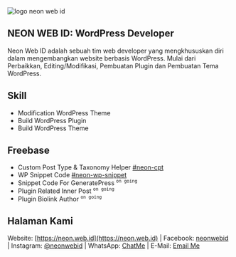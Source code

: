 <img alt="logo neon web id" src="https://github.com/neonwebid/.github/assets/11472981/07e942b2-0a53-43a4-b82c-4dbd09247db2">

## NEON WEB ID: WordPress Developer
Neon Web ID adalah sebuah tim web developer yang mengkhususkan diri dalam mengembangkan website berbasis WordPress. Mulai dari Perbaikkan, Editing/Modifikasi, Pembuatan Plugin dan Pembuatan Tema WordPress.

## Skill
- Modification WordPress Theme
- Build WordPress Plugin
- Build WordPress Theme

## Freebase
- Custom Post Type & Taxonomy Helper [#neon-cpt](https://github.com/neonwebid/neon-wp-snippet)
- WP Snippet Code [#neon-wp-snippet](https://github.com/neonwebid/neon-wp-snippet)
- Snippet Code For GeneratePress <sup>`on going`</sup>
- Plugin Related Inner Post <sup>`on going`</sup>
- Plugin Biolink Author <sup>`on going`</sup>

## Halaman Kami
Website: [https://neon.web.id](https://neon.web.id) | Facebook: [neonwebid](https://www.facebook.com/neonwebid/) | Instagram: [@neonwebid](https://instagram.com/neonwebid/) | WhatsApp: [ChatMe](https://api.whatsapp.com/send?phone=6285161124544) | E-Mail: [Email Me](mailto:neonwpdev@gmail.com)


